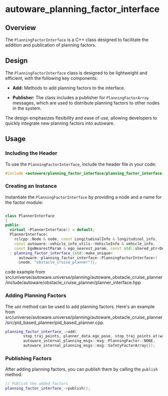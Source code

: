 # autoware_planning_factor_interface

## Overview

The `PlanningFactorInterface` is a C++ class designed to facilitate the addition and publication of planning factors. 

## Design

The `PlanningFactorInterface` class is designed to be lightweight and efficient, with the following key components:

- **Add:** Methods to add planning factors to the interface.

- **Publisher:** The class includes a publisher for `PlanningFactorArray` messages, which are used to distribute planning factors to other nodes in the system.


The design emphasizes flexibility and ease of use, allowing developers to quickly integrate new planning factors into autoware.

## Usage

### Including the Header

To use the `PlanningFactorInterface`, include the header file in your code:

```cpp
#include <autoware/planning_factor_interface/planning_factor_interface.hpp>
```

### Creating an Instance

Instantiate the `PlanningFactorInterface` by providing a node and a name for the factor module:

```cpp

class PlannerInterface
{
public:
  virtual ~PlannerInterface() = default;
  PlannerInterface(
    rclcpp::Node & node, const LongitudinalInfo & longitudinal_info,
    const autoware::vehicle_info_utils::VehicleInfo & vehicle_info,
    const EgoNearestParam & ego_nearest_param, const std::shared_ptr<DebugData> debug_data_ptr)
  : planning_factor_interface_{std::make_unique<
      autoware::planning_factor_interface::PlanningFactorInterface>(
      &node, "obstacle_cruise_planner")},
```

code example from src/universe/autoware.universe/planning/autoware_obstacle_cruise_planner/include/autoware/obstacle_cruise_planner/planner_interface.hpp

### Adding Planning Factors

The `add` method can be used to add planning factors. Here's an example from src/universe/autoware.universe/planning/autoware_obstacle_cruise_planner/src/pid_based_planner/pid_based_planner.cpp.

```cpp
planning_factor_interface_->add(
        stop_traj_points, planner_data.ego_pose, stop_traj_points.at(wall_idx).pose,
        autoware_internal_planning_msgs::msg::PlanningFactor::NONE,
        autoware_internal_planning_msgs::msg::SafetyFactorArray{});
```

### Publishing Factors

After adding planning factors, you can publish them by calling the `publish` method:

```cpp
// Publish the added factors
planning_factor_interface_->publish();
```
